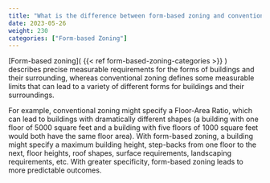 ```yaml
---
title: "What is the difference between form-based zoning and conventional zoning?"
date: 2023-05-26
weight: 230
categories: ["Form-based Zoning"]
---
```

[Form-based zoning]( {{< ref form-based-zoning-categories >}} ) describes precise measurable requirements for the forms of buildings and their surrounding, whereas conventional zoning defines some measurable limits that can lead to a variety of different forms for buildings and their surroundings. 

For example, conventional zoning might specify a Floor-Area Ratio, which can lead to buildings with dramatically different shapes (a building with one floor of 5000 square feet and a building with five floors of 1000 square feet would both have the same floor area). With form-based zoning, a building might specify a maximum building height, step-backs from one floor to the next, floor heights, roof shapes, surface requirements, landscaping requirements, etc. With greater specificity, form-based zoning leads to more predictable outcomes. 